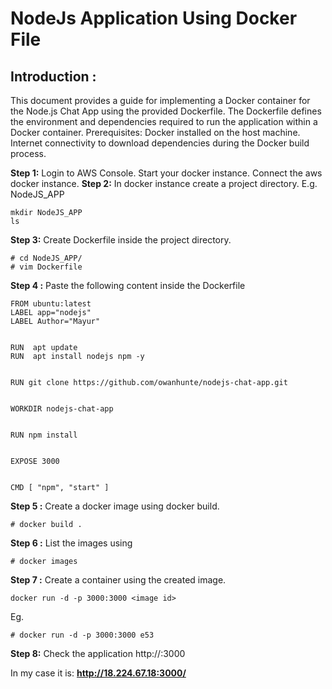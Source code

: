 # NodeJs Application Using Docker File

## Introduction : 
This document provides a guide for implementing a Docker container for the Node.js Chat App using the provided Dockerfile. The Dockerfile defines the environment and dependencies required to run the application within a Docker container.
Prerequisites:
Docker installed on the host machine.
Internet connectivity to download dependencies during the Docker build process.

**Step 1:**
Login to AWS Console. Start your docker instance.
Connect the aws docker instance.
**Step 2:**
In docker instance create a project directory. E.g. NodeJS_APP

```
mkdir NodeJS_APP
ls
``` 

**Step 3:**
Create Dockerfile inside the project directory.
```
# cd NodeJS_APP/
# vim Dockerfile

```







**Step 4 :**
Paste the following content inside the Dockerfile

```
FROM ubuntu:latest
LABEL app="nodejs"
LABEL Author="Mayur"


RUN  apt update
RUN  apt install nodejs npm -y


RUN git clone https://github.com/owanhunte/nodejs-chat-app.git


WORKDIR nodejs-chat-app


RUN npm install


EXPOSE 3000


CMD [ "npm", "start" ]

```
**Step 5 :**
Create a docker image using docker build.
```
# docker build .

```



**Step 6 :**
List the images using
```
# docker images
```


**Step 7 :**
Create a container using the created image.
```
docker run -d -p 3000:3000 <image id>
```
Eg. 
```
# docker run -d -p 3000:3000 e53
```

**Step 8:**
Check the application 
http://<ip>:3000

In my case it is: **http://18.224.67.18:3000/**



